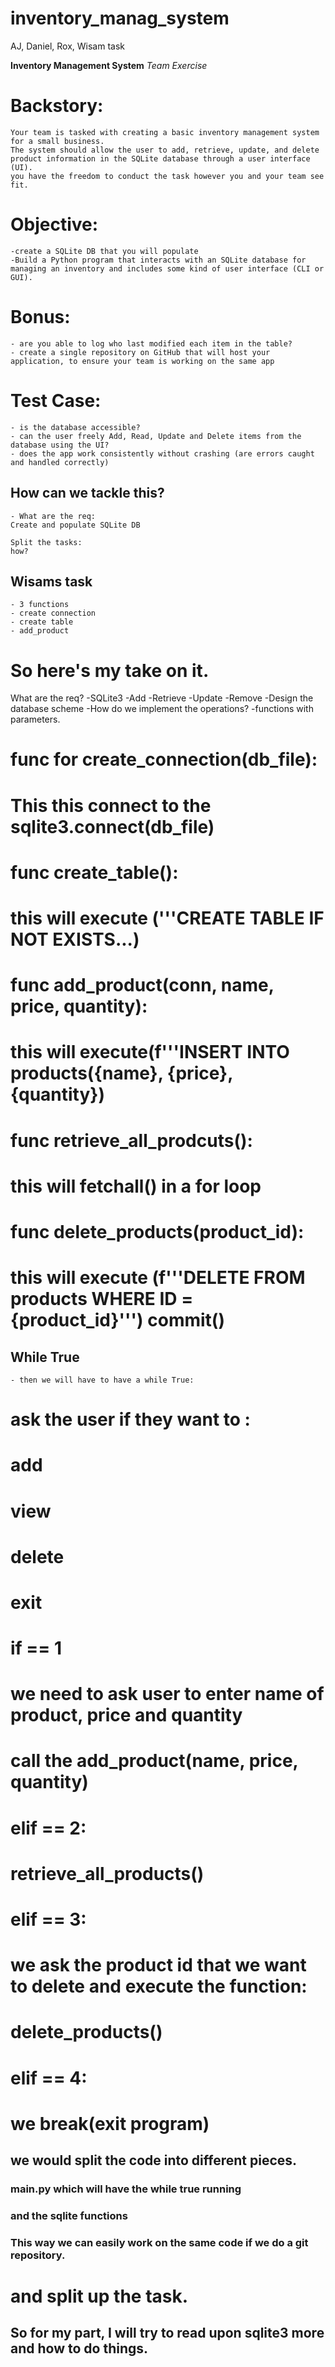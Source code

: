 # inventory_manag_system
AJ, Daniel, Rox, Wisam task 


**Inventory Management System**
*Team Exercise*
# Backstory:
    Your team is tasked with creating a basic inventory management system for a small business.
    The system should allow the user to add, retrieve, update, and delete product information in the SQLite database through a user interface (UI).
    you have the freedom to conduct the task however you and your team see fit.
# Objective:
    -create a SQLite DB that you will populate
    -Build a Python program that interacts with an SQLite database for managing an inventory and includes some kind of user interface (CLI or GUI).
# Bonus:
    - are you able to log who last modified each item in the table?
    - create a single repository on GitHub that will host your application, to ensure your team is working on the same app
# Test Case:
    - is the database accessible?
    - can the user freely Add, Read, Update and Delete items from the database using the UI?
    - does the app work consistently without crashing (are errors caught and handled correctly)


## How can we tackle this? 

    - What are the req: 
    Create and populate SQLite DB 
    
    Split the tasks: 
    how? 

## Wisams task 
    - 3 functions
    - create connection 
    - create table
    - add_product

# So here's my take on it.
What are the req?
    -SQLite3
    -Add
    -Retrieve
    -Update
    -Remove
    -Design the database scheme
    -How do we implement the operations?
    -functions with parameters.

# func for create_connection(db_file):
# This this connect to the sqlite3.connect(db_file)
# func create_table():
# this will execute ('''CREATE TABLE IF NOT EXISTS...)
# func add_product(conn, name, price, quantity):
# this will execute(f'''INSERT INTO products({name}, {price}, {quantity})
# func retrieve_all_prodcuts():
# this will fetchall() in a for loop
# func delete_products(product_id):
# this will execute (f'''DELETE FROM products WHERE ID  = {product_id}''') commit()

## While True
    - then we will have to have a while True:
# ask the user if they want to :
# add
# view
# delete
# exit
# if == 1
# we need to ask user to enter name of product, price and quantity
# call the add_product(name, price, quantity)
# elif == 2:
# retrieve_all_products()
# elif == 3:
# we ask the product id that we want to delete and execute the function:
# delete_products()
# elif == 4:
# we break(exit program)

## we would split the code into different pieces.
### main.py which will have the while true running
### and the sqlite functions
### This way we can easily work on the same code if we do a git repository.

# and split up the task.

## So for my part, I will try to read upon sqlite3 more and how to do things.

